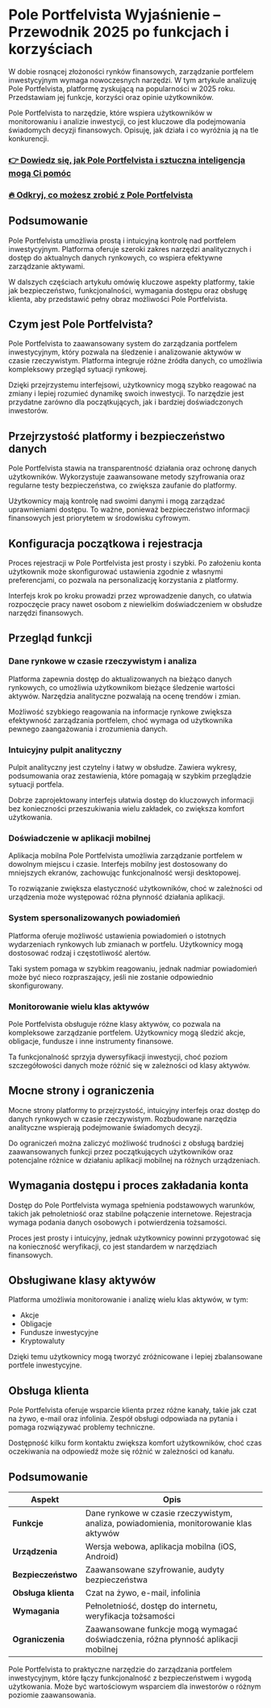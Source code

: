 # Pole Portfelvista Wyjaśnienie – Przewodnik 2025 po funkcjach i korzyściach
 

W dobie rosnącej złożoności rynków finansowych, zarządzanie portfelem inwestycyjnym wymaga nowoczesnych narzędzi. W tym artykule analizuję Pole Portfelvista, platformę zyskującą na popularności w 2025 roku. Przedstawiam jej funkcje, korzyści oraz opinie użytkowników.

Pole Portfelvista to narzędzie, które wspiera użytkowników w monitorowaniu i analizie inwestycji, co jest kluczowe dla podejmowania świadomych decyzji finansowych. Opisuję, jak działa i co wyróżnia ją na tle konkurencji.

### [👉 Dowiedz się, jak Pole Portfelvista i sztuczna inteligencja mogą Ci pomóc](https://tinyurl.com/29565769)
### [🔥 Odkryj, co możesz zrobić z Pole Portfelvista](https://tinyurl.com/29565769)
## Podsumowanie

Pole Portfelvista umożliwia prostą i intuicyjną kontrolę nad portfelem inwestycyjnym. Platforma oferuje szeroki zakres narzędzi analitycznych i dostęp do aktualnych danych rynkowych, co wspiera efektywne zarządzanie aktywami.

W dalszych częściach artykułu omówię kluczowe aspekty platformy, takie jak bezpieczeństwo, funkcjonalności, wymagania dostępu oraz obsługę klienta, aby przedstawić pełny obraz możliwości Pole Portfelvista.

## Czym jest Pole Portfelvista?

Pole Portfelvista to zaawansowany system do zarządzania portfelem inwestycyjnym, który pozwala na śledzenie i analizowanie aktywów w czasie rzeczywistym. Platforma integruje różne źródła danych, co umożliwia kompleksowy przegląd sytuacji rynkowej.

Dzięki przejrzystemu interfejsowi, użytkownicy mogą szybko reagować na zmiany i lepiej rozumieć dynamikę swoich inwestycji. To narzędzie jest przydatne zarówno dla początkujących, jak i bardziej doświadczonych inwestorów.

## Przejrzystość platformy i bezpieczeństwo danych

Pole Portfelvista stawia na transparentność działania oraz ochronę danych użytkowników. Wykorzystuje zaawansowane metody szyfrowania oraz regularne testy bezpieczeństwa, co zwiększa zaufanie do platformy.

Użytkownicy mają kontrolę nad swoimi danymi i mogą zarządzać uprawnieniami dostępu. To ważne, ponieważ bezpieczeństwo informacji finansowych jest priorytetem w środowisku cyfrowym.

## Konfiguracja początkowa i rejestracja

Proces rejestracji w Pole Portfelvista jest prosty i szybki. Po założeniu konta użytkownik może skonfigurować ustawienia zgodnie z własnymi preferencjami, co pozwala na personalizację korzystania z platformy.

Interfejs krok po kroku prowadzi przez wprowadzenie danych, co ułatwia rozpoczęcie pracy nawet osobom z niewielkim doświadczeniem w obsłudze narzędzi finansowych.

## Przegląd funkcji

### Dane rynkowe w czasie rzeczywistym i analiza

Platforma zapewnia dostęp do aktualizowanych na bieżąco danych rynkowych, co umożliwia użytkownikom bieżące śledzenie wartości aktywów. Narzędzia analityczne pozwalają na ocenę trendów i zmian.

Możliwość szybkiego reagowania na informacje rynkowe zwiększa efektywność zarządzania portfelem, choć wymaga od użytkownika pewnego zaangażowania i zrozumienia danych.

### Intuicyjny pulpit analityczny

Pulpit analityczny jest czytelny i łatwy w obsłudze. Zawiera wykresy, podsumowania oraz zestawienia, które pomagają w szybkim przeglądzie sytuacji portfela.

Dobrze zaprojektowany interfejs ułatwia dostęp do kluczowych informacji bez konieczności przeszukiwania wielu zakładek, co zwiększa komfort użytkowania.

### Doświadczenie w aplikacji mobilnej

Aplikacja mobilna Pole Portfelvista umożliwia zarządzanie portfelem w dowolnym miejscu i czasie. Interfejs mobilny jest dostosowany do mniejszych ekranów, zachowując funkcjonalność wersji desktopowej.

To rozwiązanie zwiększa elastyczność użytkowników, choć w zależności od urządzenia może występować różna płynność działania aplikacji.

### System spersonalizowanych powiadomień

Platforma oferuje możliwość ustawienia powiadomień o istotnych wydarzeniach rynkowych lub zmianach w portfelu. Użytkownicy mogą dostosować rodzaj i częstotliwość alertów.

Taki system pomaga w szybkim reagowaniu, jednak nadmiar powiadomień może być nieco rozpraszający, jeśli nie zostanie odpowiednio skonfigurowany.

### Monitorowanie wielu klas aktywów

Pole Portfelvista obsługuje różne klasy aktywów, co pozwala na kompleksowe zarządzanie portfelem. Użytkownicy mogą śledzić akcje, obligacje, fundusze i inne instrumenty finansowe.

Ta funkcjonalność sprzyja dywersyfikacji inwestycji, choć poziom szczegółowości danych może różnić się w zależności od klasy aktywów.

## Mocne strony i ograniczenia

Mocne strony platformy to przejrzystość, intuicyjny interfejs oraz dostęp do danych rynkowych w czasie rzeczywistym. Rozbudowane narzędzia analityczne wspierają podejmowanie świadomych decyzji.

Do ograniczeń można zaliczyć możliwość trudności z obsługą bardziej zaawansowanych funkcji przez początkujących użytkowników oraz potencjalne różnice w działaniu aplikacji mobilnej na różnych urządzeniach.

## Wymagania dostępu i proces zakładania konta

Dostęp do Pole Portfelvista wymaga spełnienia podstawowych warunków, takich jak pełnoletniość oraz stabilne połączenie internetowe. Rejestracja wymaga podania danych osobowych i potwierdzenia tożsamości.

Proces jest prosty i intuicyjny, jednak użytkownicy powinni przygotować się na konieczność weryfikacji, co jest standardem w narzędziach finansowych.

## Obsługiwane klasy aktywów

Platforma umożliwia monitorowanie i analizę wielu klas aktywów, w tym:

- Akcje  
- Obligacje  
- Fundusze inwestycyjne  
- Kryptowaluty  

Dzięki temu użytkownicy mogą tworzyć zróżnicowane i lepiej zbalansowane portfele inwestycyjne.

## Obsługa klienta

Pole Portfelvista oferuje wsparcie klienta przez różne kanały, takie jak czat na żywo, e-mail oraz infolinia. Zespół obsługi odpowiada na pytania i pomaga rozwiązywać problemy techniczne.

Dostępność kilku form kontaktu zwiększa komfort użytkowników, choć czas oczekiwania na odpowiedź może się różnić w zależności od kanału.

## Podsumowanie

| Aspekt                        | Opis                                                                                 |
|------------------------------|--------------------------------------------------------------------------------------|
| **Funkcje**                  | Dane rynkowe w czasie rzeczywistym, analiza, powiadomienia, monitorowanie klas aktywów |
| **Urządzenia**               | Wersja webowa, aplikacja mobilna (iOS, Android)                                     |
| **Bezpieczeństwo**           | Zaawansowane szyfrowanie, audyty bezpieczeństwa                                    |
| **Obsługa klienta**          | Czat na żywo, e-mail, infolinia                                                    |
| **Wymagania**                | Pełnoletniość, dostęp do internetu, weryfikacja tożsamości                          |
| **Ograniczenia**             | Zaawansowane funkcje mogą wymagać doświadczenia, różna płynność aplikacji mobilnej  |

Pole Portfelvista to praktyczne narzędzie do zarządzania portfelem inwestycyjnym, które łączy funkcjonalność z bezpieczeństwem i wygodą użytkowania. Może być wartościowym wsparciem dla inwestorów o różnym poziomie zaawansowania.